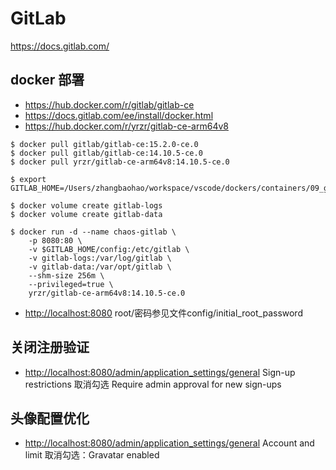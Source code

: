 # GitLab

<https://docs.gitlab.com/>

## docker 部署

- <https://hub.docker.com/r/gitlab/gitlab-ce>
- <https://docs.gitlab.com/ee/install/docker.html>
- <https://hub.docker.com/r/yrzr/gitlab-ce-arm64v8>

```shell
$ docker pull gitlab/gitlab-ce:15.2.0-ce.0
$ docker pull gitlab/gitlab-ce:14.10.5-ce.0
$ docker pull yrzr/gitlab-ce-arm64v8:14.10.5-ce.0

$ export GITLAB_HOME=/Users/zhangbaohao/workspace/vscode/dockers/containers/09_gitlab

$ docker volume create gitlab-logs
$ docker volume create gitlab-data

$ docker run -d --name chaos-gitlab \
    -p 8080:80 \
    -v $GITLAB_HOME/config:/etc/gitlab \
    -v gitlab-logs:/var/log/gitlab \
    -v gitlab-data:/var/opt/gitlab \
    --shm-size 256m \
    --privileged=true \
    yrzr/gitlab-ce-arm64v8:14.10.5-ce.0
```

- <http://localhost:8080> root/密码参见文件config/initial_root_password

## 关闭注册验证

- <http://localhost:8080/admin/application_settings/general>  Sign-up restrictions 取消勾选 Require admin approval for new sign-ups

## 头像配置优化

- <http://localhost:8080/admin/application_settings/general> Account and limit 取消勾选：Gravatar enabled